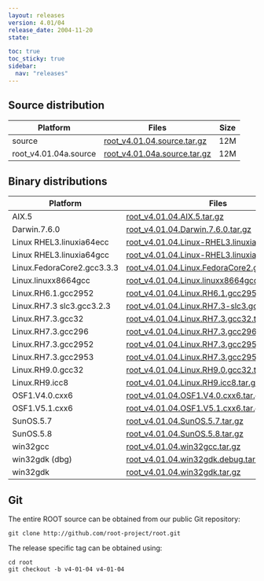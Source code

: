 ```yaml
---
layout: releases
version: 4.01/04
release_date: 2004-11-20
state:

toc: true
toc_sticky: true
sidebar:
  nav: "releases"
---
```



## Source distribution

| Platform       | Files | Size |
|-----------|-------|-----|
| source | [root_v4.01.04.source.tar.gz](https://root.cern.ch/download/root_v4.01.04.source.tar.gz) |  12M |
| root_v4.01.04a.source | [root_v4.01.04a.source.tar.gz](https://root.cern.ch/download/root_v4.01.04a.source.tar.gz) |  12M |


## Binary distributions

| Platform       | Files | Size |
|-----------|-------|-----|
| AIX.5 | [root_v4.01.04.AIX.5.tar.gz](https://root.cern.ch/download/root_v4.01.04.AIX.5.tar.gz) |  24M |
| Darwin.7.6.0 | [root_v4.01.04.Darwin.7.6.0.tar.gz](https://root.cern.ch/download/root_v4.01.04.Darwin.7.6.0.tar.gz) |  40M |
| Linux RHEL3.linuxia64ecc | [root_v4.01.04.Linux-RHEL3.linuxia64ecc.tar.gz](https://root.cern.ch/download/root_v4.01.04.Linux-RHEL3.linuxia64ecc.tar.gz) |  41M |
| Linux RHEL3.linuxia64gcc | [root_v4.01.04.Linux-RHEL3.linuxia64gcc.tar.gz](https://root.cern.ch/download/root_v4.01.04.Linux-RHEL3.linuxia64gcc.tar.gz) |  25M |
| Linux.FedoraCore2.gcc3.3.3 | [root_v4.01.04.Linux.FedoraCore2.gcc3.3.3.tar.gz](https://root.cern.ch/download/root_v4.01.04.Linux.FedoraCore2.gcc3.3.3.tar.gz) |  21M |
| Linux.linuxx8664gcc | [root_v4.01.04.Linux.linuxx8664gcc.tar.gz](https://root.cern.ch/download/root_v4.01.04.Linux.linuxx8664gcc.tar.gz) |  19M |
| Linux.RH6.1.gcc2952 | [root_v4.01.04.Linux.RH6.1.gcc2952.tar.gz](https://root.cern.ch/download/root_v4.01.04.Linux.RH6.1.gcc2952.tar.gz) |  20M |
| Linux.RH7.3 slc3.gcc3.2.3 | [root_v4.01.04.Linux.RH7.3-slc3.gcc3.2.3.tar.gz](https://root.cern.ch/download/root_v4.01.04.Linux.RH7.3-slc3.gcc3.2.3.tar.gz) |  20M |
| Linux.RH7.3.gcc32 | [root_v4.01.04.Linux.RH7.3.gcc32.tar.gz](https://root.cern.ch/download/root_v4.01.04.Linux.RH7.3.gcc32.tar.gz) |  24M |
| Linux.RH7.3.gcc296 | [root_v4.01.04.Linux.RH7.3.gcc296.tar.gz](https://root.cern.ch/download/root_v4.01.04.Linux.RH7.3.gcc296.tar.gz) |  26M |
| Linux.RH7.3.gcc2952 | [root_v4.01.04.Linux.RH7.3.gcc2952.tar.gz](https://root.cern.ch/download/root_v4.01.04.Linux.RH7.3.gcc2952.tar.gz) |  25M |
| Linux.RH7.3.gcc2953 | [root_v4.01.04.Linux.RH7.3.gcc2953.tar.gz](https://root.cern.ch/download/root_v4.01.04.Linux.RH7.3.gcc2953.tar.gz) |  26M |
| Linux.RH9.0.gcc32 | [root_v4.01.04.Linux.RH9.0.gcc32.tar.gz](https://root.cern.ch/download/root_v4.01.04.Linux.RH9.0.gcc32.tar.gz) |  19M |
| Linux.RH9.icc8 | [root_v4.01.04.Linux.RH9.icc8.tar.gz](https://root.cern.ch/download/root_v4.01.04.Linux.RH9.icc8.tar.gz) |  27M |
| OSF1.V4.0.cxx6 | [root_v4.01.04.OSF1.V4.0.cxx6.tar.gz](https://root.cern.ch/download/root_v4.01.04.OSF1.V4.0.cxx6.tar.gz) |  23M |
| OSF1.V5.1.cxx6 | [root_v4.01.04.OSF1.V5.1.cxx6.tar.gz](https://root.cern.ch/download/root_v4.01.04.OSF1.V5.1.cxx6.tar.gz) |  23M |
| SunOS.5.7 | [root_v4.01.04.SunOS.5.7.tar.gz](https://root.cern.ch/download/root_v4.01.04.SunOS.5.7.tar.gz) |  26M |
| SunOS.5.8 | [root_v4.01.04.SunOS.5.8.tar.gz](https://root.cern.ch/download/root_v4.01.04.SunOS.5.8.tar.gz) |  25M |
| win32gcc | [root_v4.01.04.win32gcc.tar.gz](https://root.cern.ch/download/root_v4.01.04.win32gcc.tar.gz) |  25M |
| win32gdk (dbg) | [root_v4.01.04.win32gdk.debug.tar.gz](https://root.cern.ch/download/root_v4.01.04.win32gdk.debug.tar.gz) |  42M |
| win32gdk | [root_v4.01.04.win32gdk.tar.gz](https://root.cern.ch/download/root_v4.01.04.win32gdk.tar.gz) |  23M |


## Git
The entire ROOT source can be obtained from our public Git repository:

~~~
git clone http://github.com/root-project/root.git
~~~
The release specific tag can be obtained using:
~~~
cd root
git checkout -b v4-01-04 v4-01-04
~~~

